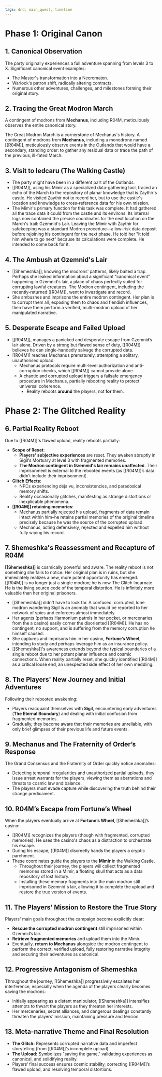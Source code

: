 ```yaml
---
tags: dnd, main_quest, timeline
---
```


# Phase 1: Original Canon
## 1. Canonical Observation

The party originally experiences a full adventure spanning from levels 3 to X. Significant canonical event examples:

- The Master's transformation into a Necromaton.
- Warlock's patron shift, radically altering contracts.
- Numerous other adventures, challenges, and milestones forming their original story.

## 2. Tracing the Great Modron March

A contingent of modrons from **Mechanus**, including R04M, meticulously observes the entire canonical story.

The Great Modron March is a cornerstone of Mechanus's history. A contingent of modrons from **Mechanus**, including a monodrone named [[R04M]], meticulously observe events in the Outlands that would have a secondary, standing order: to gather any residual data or trace the path of the previous, ill-fated March. 

## 3. Visit to Iedcaru (The Walking Castle)

- The party might have been in a different part of the Outlands.
- [[R04M]], using his Mimir as a specialized data-gathering tool, traced an echo of the March to the repository of planar knowledge that is Zaythir's castle. He visited Zaythir not to record her, but to use the castle's location and knowledge to cross-reference data for his own mission.
- The Mimir's primary function for this task was complete. It had gathered all the trace data it could from the castle and its environs. Its internal logs now contained the precise coordinates for the next location on the March's trail: Gzemnid's Lair. Leaving the Mimir with Zaythir for safekeeping was a standard Modron procedure—a low-risk data deposit before rejoining his contingent for the next phase. He told her "it told him where to go next" because its calculations were complete. He intended to come back for it.

## 4. The Ambush at Gzemnid's Lair

- [[Shemeshka]], knowing the modrons' patterns, likely baited a trap. Perhaps she leaked information about a significant "canonical event" happening in Gzemnid's lair, a place of chaos perfectly suited for corrupting lawful creatures. The Modron contingent, including the recently-returned [[R04M]], went to investigate and record.
- She ambushes and imprisons the entire modron contingent. Her plan is to corrupt them all, exposing them to chaos and fiendish influences, then have them perform a verified, multi-modron upload of her manipulated narrative.

## 5. Desperate Escape and Failed Upload

- [[R04M]], manages a panicked and desperate escape from Gzemnid’s lair alone. Driven by a strong but flawed sense of duty, [[R04M]] believes he can single-handedly salvage the corrupted data.
- [[R04M]] reaches Mechanus prematurely, attempting a solitary, unauthorised upload.
	- Mechanus protocols require multi-level authorization and anti-corruption checks, which [[R04M]] cannot provide alone.
	- A chaotic and corrupted upload triggers a failsafe emergency procedure in Mechanus, partially rebooting reality to protect universal coherence.
	    - Reality reboots **around** the players, not **for** them. 

# Phase 2: The Glitched Reality

## 6. Partial Reality Reboot

Due to [[R04M]]'s flawed upload, reality reboots partially:

- **Scope of Reset:**
    - **Players' subjective experiences** are reset. They awaken abruptly in Sigil's Mortuary at level 3 with fragmented memories.
    - **The Modron contingent in Gzemnid's lair remains unaffected**. Their imprisonment is external to the rebooted events (as [[R04M]]’s data didn’t include their imprisonment).
- **Glitch Effects:**
    - NPCs experiencing déjà vu, inconsistencies, and paradoxical memory shifts.
    - Reality occasionally glitches, manifesting as strange distortions or inexplicable phenomena.
- **[[R04M]] retaining memories:**
	- Mechanus partially rejected his upload, fragments of data remain intact within him–he retains partial memories of the original timeline precisely because he was the source of the corrupted upload. 
	- Mechanus, acting defensively, rejected and expelled him without fully wiping his record.

## 7. Shemeshka's Reassessment and Recapture of R04M

**[[Shemeshka]]** is cosmically powerful and aware. The reality reboot is not something she fails to notice. Her original plan is in ruins, but she immediately realizes a new, more potent opportunity has emerged. [[R04M]] is no longer just a single modron; he is now The Glitch Incarnate. He is the living source code of the temporal distortion. He is infinitely more valuable than her original prisoners.

- [[Shemeshka]] didn't have to look far. A confused, corrupted, lone modron wandering Sigil is an anomaly that would be reported to her network of spies and enforcers almost immediately.
- Her agents (perhaps Harmonium patrols in her pocket, or mercenaries from the a casino) easily corner the disoriented [[R04M]]. He has no contingent, no support, and is suffering from the memory corruption he himself caused.
- She captures and imprisons him in her casino, **Fortune’s Wheel**, intending to study and perhaps leverage him as an insurance policy.
- [[Shemeshka]]'s awareness extends beyond the typical boundaries of a single reboot due to her potent planar influence and cosmic connections. When reality partially reset, she quickly identified [[R04M]] as a critical loose end, an unexpected side effect of her own meddling.

## 8. The Players' New Journey and Initial Adventures

Following their rebooted awakening:

- Players reacquaint themselves with **Sigil**, encountering early adventures (**The Eternal Boundary**) and dealing with initial confusion from fragmented memories.
- Gradually, they become aware that their memories are unreliable, with only brief glimpses of their previous life and future events.

## 9. Mechanus and The Fraternity of Order’s Response

The Grand Consensus and the Fraternity of Order quickly notice anomalies:

- Detecting temporal irregularities and unauthorized partial uploads, they issue arrest warrants for the players, viewing them as aberrations and threats to cosmic law and balance.
- The players must evade capture while discovering the truth behind their strange predicament.

## 10. R04M’s Escape from Fortune’s Wheel

When the players eventually arrive at **Fortune’s Wheel**, [[Shemeshka]]’s casino:

- [[R04M]] recognizes the players (though with fragmented, corrupted memories). He uses the casino's chaos as a distraction to orchestrate his escape.
- During his escape, [[R04M]] discreetly hands the players a cryptic parchment. 
- These coordinates guide the players to the **Mimir** in the Walking Castle.
	- Throughout their journey, the players will collect fragmented memories stored in a Mimir, a floating skull that acts as a data repository of lost history.
	- Installing these memory fragments into the main modron still imprisoned in Gzemnid's lair, allowing it to complete the upload and restore the true version of events.

## 11. The Players’ Mission to Restore the True Story

Players' main goals throughout the campaign become explicitly clear:

- **Rescue the corrupted modron contingent** still imprisoned within Gzemnid’s lair.
- **Retrieve fragmented memories** and upload them into the Mimir.
- Eventually, **return to Mechanus** alongside the modron contingent to perform the correct, verified upload, fully restoring narrative integrity and securing their adventures as canonical.


## 12. Progressive Antagonism of Shemeshka

Throughout the journey, [[Shemeshka]] progressively escalates her interference, especially when the agenda of the players clearly becomes saving the modrons:

- Initially appearing as a distant manipulator, [[Shemeshka]] intensifies attempts to thwart the players as they threaten her interests.
- Her mercenaries, secret alliances, and dangerous dealings constantly threaten the players' mission, maintaining pressure and tension.

## 13. Meta-narrative Theme and Final Resolution

- **The Glitch:** Represents corrupted narrative data and imperfect storytelling (from [[R04M]]’s incomplete upload).
- **The Upload:** Symbolizes "saving the game," validating experiences as canonical, and solidifying reality.
- Players’ final success ensures cosmic stability, correcting [[R04M]]’s flawed upload, and resolving temporal distortions.
